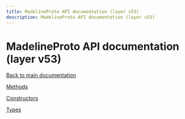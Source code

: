 ```yaml
---
title: MadelineProto API documentation (layer v53)
description: MadelineProto API documentation (layer v53)
---
```

# MadelineProto API documentation (layer v53)  

[Back to main documentation](..)  


[Methods](methods/)

[Constructors](constructors/)

[Types](types/)